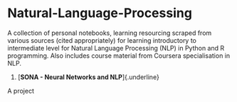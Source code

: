 # Natural-Language-Processing

A collection of personal notebooks, learning resourcing scraped from various sources (cited appropriately) for learning introductory to intermediate level for Natural Language Processing (NLP) in Python and R programming. Also includes course material from Coursera specialisation in NLP.

1.  [**SONA - Neural Networks and NLP**]{.underline}

A project
